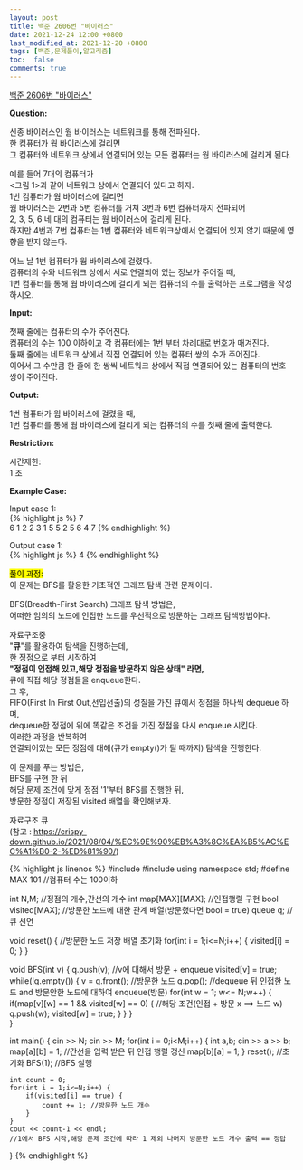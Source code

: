 ```yaml
---
layout: post
title: 백준 2606번 "바이러스"
date: 2021-12-24 12:00 +0800
last_modified_at: 2021-12-20 +0800
tags: [백준,문제풀이,알고리즘]
toc:  false
comments: true
---
```


[백준 2606번 "바이러스"](https://www.acmicpc.net/problem/2606)<br>

<strong>Question:</strong>  

신종 바이러스인 웜 바이러스는 네트워크를 통해 전파된다. <br>
한 컴퓨터가 웜 바이러스에 걸리면  <br>
그 컴퓨터와 네트워크 상에서 연결되어 있는 모든 컴퓨터는 웜 바이러스에 걸리게 된다.  <br>

예를 들어 7대의 컴퓨터가  <br>
<그림 1>과 같이 네트워크 상에서 연결되어 있다고 하자.  <br>
1번 컴퓨터가 웜 바이러스에 걸리면  <br>
웜 바이러스는 2번과 5번 컴퓨터를 거쳐 3번과 6번 컴퓨터까지 전파되어  <br>
2, 3, 5, 6 네 대의 컴퓨터는 웜 바이러스에 걸리게 된다.  <br>
하지만 4번과 7번 컴퓨터는 1번 컴퓨터와 네트워크상에서 연결되어 있지 않기 때문에 영향을 받지 않는다.<br>

어느 날 1번 컴퓨터가 웜 바이러스에 걸렸다.  <br>
컴퓨터의 수와 네트워크 상에서 서로 연결되어 있는 정보가 주어질 때,  <br>
1번 컴퓨터를 통해 웜 바이러스에 걸리게 되는 컴퓨터의 수를 출력하는 프로그램을 작성하시오.<br>


<strong>Input:</strong>  


첫째 줄에는 컴퓨터의 수가 주어진다.  <br>
컴퓨터의 수는 100 이하이고 각 컴퓨터에는 1번 부터 차례대로 번호가 매겨진다.  <br>
둘째 줄에는 네트워크 상에서 직접 연결되어 있는 컴퓨터 쌍의 수가 주어진다.  <br>
이어서 그 수만큼 한 줄에 한 쌍씩 네트워크 상에서 직접 연결되어 있는 컴퓨터의 번호 쌍이 주어진다.<br>

<strong>Output:</strong>  


1번 컴퓨터가 웜 바이러스에 걸렸을 때,  <br>
1번 컴퓨터를 통해 웜 바이러스에 걸리게 되는 컴퓨터의 수를 첫째 줄에 출력한다.<br>


<strong>Restriction:</strong>  


시간제한:<br>
1 초


<strong>Example Case:</strong>   

Input case 1: <br>
{% highlight js %}
7  
6
1 2
2 3
1 5
5 2
5 6
4 7
{% endhighlight %}

Output case 1: <br>
{% highlight js %}
4
{% endhighlight %}  

<mark>풀이 과정:</mark>  
이 문제는 BFS를 활용한 기초적인 그래프 탐색 관련 문제이다.  <br>

BFS(Breadth-First Search) 그래프 탐색 방법은,  <br>
어떠한 임의의 노드에 인접한 노드를 우선적으로 방문하는 그래프 탐색방법이다.  <br>

자료구조중  <br>
"<strong>큐</strong>"를 활용하여 탐색을 진행하는데, <br> 
한 정점으로 부터 시작하여  <br>
<strong> "정점이 인접해 있고,해당 정점을 방문하지 않은 상태" 라면, </strong>  
큐에 직접 해당 정점들을 enqueue한다.    <br>
그 후,  <br>
FIFO(First In First Out,선입선출)의 성질을 가진 큐에서 정점을 하나씩 dequeue 하며,    <br>
dequeue한 정점에 위에 똑같은 조건을 가진 정점을 다시 enqueue 시킨다.    <br>
이러한 과정을 반복하여  <br>
연결되어있는 모든 정점에 대해(큐가 empty()가 될 때까지) 탐색을 진행한다.  <br>

이 문제를 푸는 방법은,  <br>
BFS를 구현 한 뒤    <br>
해당 문제 조건에 맞게 정점 '1'부터 BFS를 진행한 뒤,  <br>
방문한 정점이 저장된 visited 배열을 확인해보자.<br>

자료구조 큐 <br>
(참고 : https://crispy-down.github.io/2021/08/04/%EC%9E%90%EB%A3%8C%EA%B5%AC%EC%A1%B0-2-%ED%81%90/) <br>

{% highlight js linenos %}
#include <iostream>
#include <queue> 
using namespace std;
#define MAX 101 //컴퓨터 수는 100이하

int N,M; //정점의 개수,간선의 개수
int map[MAX][MAX]; //인접행렬 구현
bool visited[MAX]; //방문한 노드에 대한 관계 배열(방문했다면 bool = true)
queue<int> q; //큐 선언


void reset() { //방문한 노드 저장 배열 초기화
    for(int i = 1;i<=N;i++) {
        visited[i] = 0;
    }
}

void BFS(int v) {
    q.push(v); //v에 대해서 방문 + enqueue
    visited[v] = true;
    while(!q.empty()) {
        v = q.front(); //방문한 노드
        q.pop(); //dequeue 뒤 인접한 노드 and 방문안한 노드에 대하여 enqueue(방문)
        for(int w = 1; w<= N;w++) {
            if(map[v][w] == 1 && visited[w] == 0) { //해당 조건(인접 + 방문 x ==> 노드 w)
                q.push(w);
                visited[w] = true;
            }
        }
    }   
}


int main() {
    cin >> N;
    cin >> M;
    for(int i = 0;i<M;i++) {
        int a,b;
        cin >> a >> b;
        map[a][b] = 1; //간선을 입력 받은 뒤 인접 행렬 갱신
        map[b][a] = 1;
    }
    reset(); //초기화
    BFS(1); //BFS 실행

    int count = 0;
    for(int i = 1;i<=N;i++) {
        if(visited[i] == true) {
            count += 1; //방문한 노드 개수
        }
    }
    cout << count-1 << endl; 
    //1에서 BFS 시작,해당 문제 조건에 따라 1 제외 나머지 방문한 노드 개수 출력 == 정답
}
{% endhighlight %}